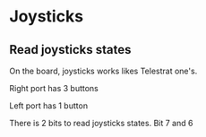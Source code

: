 # Joysticks

## Read joysticks states

On the board, joysticks works likes Telestrat one's.

Right port has 3 buttons

Left port has 1 button

There is 2 bits to read joysticks states. Bit 7 and 6 


